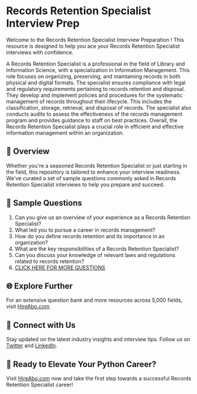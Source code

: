 # Records Retention Specialist Interview Prep

Welcome to the Records Retention Specialist Interview Preparation ! This resource is designed to help you ace your Records Retention Specialist interviews with confidence.

A Records Retention Specialist is a professional in the field of Library and Information Science, with a specialization in Information Management. This role focuses on organizing, preserving, and maintaining records in both physical and digital formats. The specialist ensures compliance with legal and regulatory requirements pertaining to records retention and disposal. They develop and implement policies and procedures for the systematic management of records throughout their lifecycle. This includes the classification, storage, retrieval, and disposal of records. The specialist also conducts audits to assess the effectiveness of the records management program and provides guidance to staff on best practices. Overall, the Records Retention Specialist plays a crucial role in efficient and effective information management within an organization.

## 🚀 Overview

Whether you're a seasoned Records Retention Specialist or just starting in the field, this repository is tailored to enhance your interview readiness. We've curated a set of sample questions commonly asked in Records Retention Specialist interviews to help you prepare and succeed.

## 📝 Sample Questions

1. Can you give us an overview of your experience as a Records Retention Specialist?
2. What led you to pursue a career in records management?
3. How do you define records retention and its importance in an organization?
4. What are the key responsibilities of a Records Retention Specialist?
5. Can you discuss your knowledge of relevant laws and regulations related to records retention?
6. [CLICK HERE FOR MORE QUESTIONS](https://hireabo.com/job/18_1_29/Records%20Retention%20Specialist)

## 🌐 Explore Further

For an extensive question bank and more resources across 5,000 fields, visit [HireAbo.com](https://www.hireabo.com).

## 📱 Connect with Us

Stay updated on the latest industry insights and interview tips. Follow us on [Twitter](https://twitter.com/hireabo) and [LinkedIn](https://www.linkedin.com/in/hire-abo-3609972a8/).

## 🚀 Ready to Elevate Your Python Career?

Visit [HireAbo.com](https://www.hireabo.com) now and take the first step towards a successful Records Retention Specialist career!